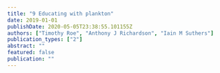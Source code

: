 ```yaml
---
title: "9 Educating with plankton"
date: 2019-01-01
publishDate: 2020-05-05T23:38:55.101155Z
authors: ["Timothy Roe", "Anthony J Richardson", "Iain M Suthers"]
publication_types: ["2"]
abstract: ""
featured: false
publication: ""
---
```


